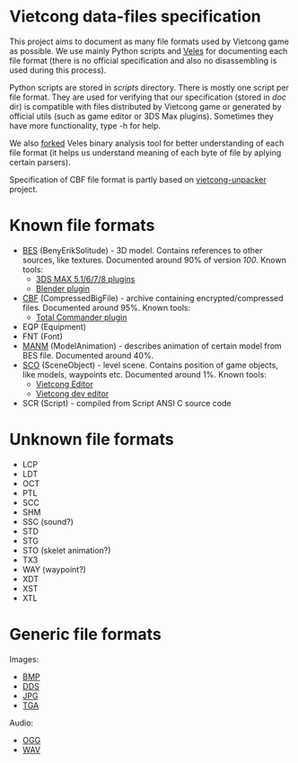 # Vietcong data-files specification

This project aims to document as many file formats used by Vietcong game as possible.
We use mainly Python scripts and
[Veles](https://github.com/codilime/veles)
for documenting each file format (there is no official specification and also no disassembling is used during this process).

Python scripts are stored in *scripts* directory.
There is mostly one script per file format.
They are used for verifying that our specification (stored in *doc* dir) is compatible with files distributed by Vietcong game or generated by official utils (such as game editor or 3DS Max plugins).
Sometimes they have more functionality, type -h for help.

We also
[forked](https://github.com/OpenVietcong/veles)
Veles binary analysis tool for better understanding of each file format (it helps us understand meaning of each byte of file by aplying certain parsers).

Specification of CBF file format is partly based on
[vietcong-unpacker](https://github.com/Romop5/vietcong-unpacker)
project.

# Known file formats

* [BES](https://github.com/OpenVietcong/vc-spec/blob/master/doc/bes.md)
 (BenyErikSolitude) - 3D model.
Contains references to other sources, like textures.
Documented around 90% of version *100*.
Known tools:
  * [3DS MAX 5.1/6/7/8 plugins](http://www.vietcong.info/portal/downloads.php?cat\_id=2)
  * [Blender plugin](https://github.com/sonicpp/vietcong-blender-plugins)
* [CBF](https://github.com/OpenVietcong/vc-spec/blob/master/doc/cbf.md)
(CompressedBigFile) - archive containing encrypted/compressed files.
Documented around 95%.
Known tools:
  * [Total Commander plugin](http://www.vietcong-coop.net/site?node_id=6&action=show_data&p_id=510&ordercol=fileclass&ordertype=ASC&row=41)
* EQP (Equipment)
* FNT (Font)
* [MANM](https://github.com/OpenVietcong/vc-spec/blob/master/doc/manm.md)
 (ModelAnimation) - describes animation of certain model from BES file.
Documented around 40%.
* [SCO](https://github.com/OpenVietcong/vc-spec/blob/master/doc/sco.md)
 (SceneObject) - level scene.
Contains position of game objects, like models, waypoints etc.
Documented around 1%.
Known tools:
  * [Vietcong Editor](http://www.vietcong.info/portal/downloads.php?cat\_id=2)
  * [Vietcong dev editor](http://www.vietcong.info/portal/downloads.php?cat\_id=2)
* SCR (Script) - compiled from Script ANSI C source code

# Unknown file formats

* LCP
* LDT
* OCT
* PTL
* SCC
* SHM
* SSC (sound?)
* STD
* STG
* STO (skelet animation?)
* TX3
* WAY (waypoint?)
* XDT
* XST
* XTL

# Generic file formats

Images:
* [BMP](https://en.wikipedia.org/wiki/BMP_file_format)
* [DDS](https://en.wikipedia.org/wiki/DirectDraw_Surface)
* [JPG](https://en.wikipedia.org/wiki/JPEG)
* [TGA](https://en.wikipedia.org/wiki/Truevision_TGA)

Audio:
* [OGG](https://en.wikipedia.org/wiki/Ogg)
* [WAV](https://en.wikipedia.org/wiki/WAV)

